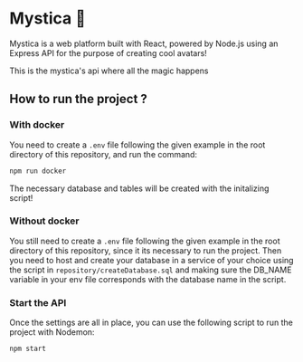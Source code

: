 # Mystica 🔮
Mystica is a web platform built with React, powered by Node.js using an Express API for the purpose of creating cool avatars!

This is the mystica's api where all the magic happens

## How to run the project ?

### With docker

You need to create a ```.env``` file following the given example in the root directory of this repository, and run the command:

```bash
npm run docker
```

The necessary database and tables will be created with the initalizing script!

### Without docker

You still need to create a ```.env``` file following the given example in the root directory of this repository, since it its necessary to run the project. Then you need to host and create your database in a service of your choice using the script in ```repository/createDatabase.sql``` and making sure the DB_NAME variable in your env file corresponds with the database name in the script.

### Start the API

Once the settings are all in place, you can use the following script to run the project with Nodemon:

```bash
npm start
```